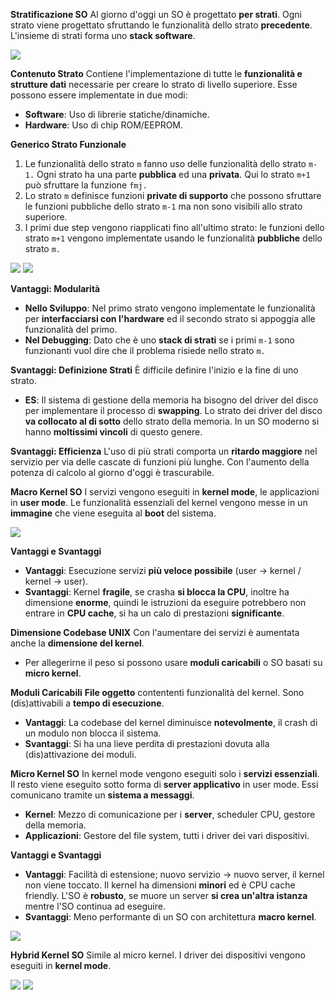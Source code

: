**Stratificazione SO**
Al giorno d'oggi un SO è progettato **per strati**. Ogni strato viene progettato sfruttando le funzionalità dello strato **precedente**. L'insieme di strati forma uno **stack software**.

![](../../Images/Stack-Software.png)

**Contenuto Strato**
Contiene l'implementazione di tutte le **funzionalità e strutture dati** necessarie per creare lo strato di livello superiore. Esse possono essere implementate in due modi:
- **Software**:  Uso di librerie statiche/dinamiche.
- **Hardware**: Uso di chip ROM/EEPROM.

**Generico Strato Funzionale**
1) Le funzionalità dello strato `m` fanno uso delle funzionalità dello strato `m-1.` Ogni strato ha una parte **pubblica** ed una **privata**. Qui lo strato `m+1` può sfruttare la funzione `fmj.`
2) Lo strato `m` definisce funzioni **private di supporto** che possono sfruttare le funzioni pubbliche dello strato `m-1` ma non sono visibili allo strato superiore.
3) I primi due step vengono riapplicati fino all'ultimo strato: le funzioni dello strato `m+1` vengono implementate usando le funzionalità **pubbliche** dello strato `m.` 


![](../../Images/Strato-Funzionale.png)
![](../../Images/Strato-Funzionale2.png)

**Vantaggi: Modularità**
- **Nello Sviluppo**: Nel primo strato vengono implementate le funzionalità per **interfacciarsi con l'hardware** ed il secondo strato si appoggia alle funzionalità del primo.
- **Nel Debugging**: Dato che è uno **stack di strati** se i primi `m-1` sono funzionanti vuol dire che il problema risiede nello strato `m.`

**Svantaggi: Definizione Strati**
È difficile definire l'inizio e la fine di uno strato.
- **ES**: Il sistema di gestione della memoria ha bisogno del driver del disco per implementare il processo di **swapping**. Lo strato dei driver del disco **va collocato al di sotto** dello strato della memoria. In un SO moderno si hanno **moltissimi vincoli** di questo genere.

**Svantaggi: Efficienza**
L'uso di più strati comporta un **ritardo maggiore** nel servizio per via delle cascate di funzioni più lunghe. Con l'aumento della potenza di calcolo al giorno d'oggi è trascurabile.

**Macro Kernel SO**
I servizi vengono eseguiti in **kernel mode**, le applicazioni in **user mode**. Le funzionalità essenziali del kernel vengono messe in un **immagine** che viene eseguita al **boot** del sistema.

![](../../Images/Macro-Kernel.png)

**Vantaggi e Svantaggi**
- **Vantaggi**: Esecuzione servizi **più veloce possibile** (user -> kernel / kernel -> user).
- **Svantaggi**: Kernel **fragile**, se crasha **si blocca la CPU**, inoltre ha dimensione **enorme**, quindi le istruzioni da eseguire potrebbero non entrare in **CPU cache**, si ha un calo di prestazioni **significante**.

**Dimensione Codebase UNIX**
Con l'aumentare dei servizi è aumentata anche la **dimensione del kernel**.
- Per allegerirne il peso si possono usare **moduli caricabili** o SO basati su **micro kernel**.

**Moduli Caricabili**
**File oggetto** contententi funzionalità del kernel. Sono (dis)attivabili a **tempo di esecuzione**.
- **Vantaggi**: La codebase del kernel diminuisce **notevolmente**, il crash di un modulo non blocca il sistema.
- **Svantaggi**: Si ha una lieve perdita di prestazioni dovuta alla (dis)attivazione dei moduli.

**Micro Kernel SO**
In kernel mode vengono eseguiti solo i **servizi essenziali**. Il resto viene eseguito sotto forma di **server applicativo** in user mode. Essi comunicano tramite un **sistema a messaggi**.
- **Kernel**: Mezzo di comunicazione per i **server**, scheduler CPU, gestore della memoria.
- **Applicazioni**: Gestore del file system, tutti i driver dei vari dispositivi.

**Vantaggi e Svantaggi**
- **Vantaggi**: Facilità di estensione; nuovo servizio -> nuovo server, il kernel non viene toccato. Il kernel ha dimensioni **minori** ed è CPU cache friendly. L'SO è **robusto**, se muore un server **si crea un'altra istanza** mentre l'SO continua ad eseguire.
- **Svantaggi**: Meno performante di un SO con architettura **macro kernel**.

![](../../Images/Micro-Kernel.png)

**Hybrid Kernel SO**
Simile al micro kernel. I driver dei dispositivi vengono eseguiti in **kernel mode**.

![](../../Images/Hybrid-Kernel.png)
![](../../Images/MVMVH.png)